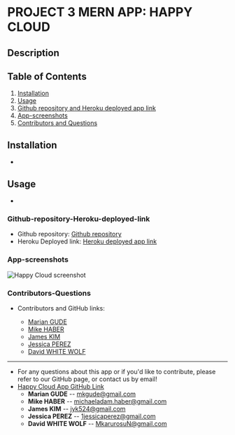 # PROJECT 3 MERN APP: HAPPY CLOUD

## Description

## Table of Contents

1. [Installation](#Installation)
2. [Usage](#Usage)
3. [Github repository and Heroku deployed app link](#Github-repository-Heroku-deployed-link)
4. [App-screenshots](#App-screenshots)
5. [Contributors and Questions](#Contributors-Questions)

## Installation

-

## Usage

-

### Github-repository-Heroku-deployed-link

- Github repository:
  [Github repository](https://github.com/JessicaPerez1/Project-3.git)
- Heroku Deployed link:
  [Heroku deployed app link](https://radiant-scrubland-65764.herokuapp.com/)

### App-screenshots

![Happy Cloud screenshot]()

### Contributors-Questions

- Contributors and GitHub links:

  - [Marian GUDE](https://github.com/mkgude)
  - [Mike HABER](https://github.com/miike7687)
  - [James KIM]()
  - [Jessica PEREZ](https://github.com/JessicaPerez1)
  - [David WHITE WOLF]()

---

- For any questions about this app or if you'd like to contribute, please refer to our GitHub page, or contact us by email!
- [Happy Cloud App GitHub Link](https://github.com/JessicaPerez1/Project-3.git)
  - **Marian GUDE** -- mkgude@gmail.com
  - **Mike HABER** -- michaeladam.haber@gmail.com
  - **James KIM** -- jyk524@gmail.com
  - **Jessica PEREZ** -- 1jessicaperez@gmail.com
  - **David WHITE WOLF** -- MkarurosuN@gmail.com
